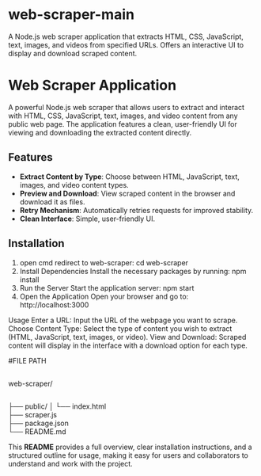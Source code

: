 # web-scraper-main
A Node.js web scraper application that extracts HTML, CSS, JavaScript, text, images, and videos from specified URLs. Offers an interactive UI to display and download scraped content.

###
# Web Scraper Application

A powerful Node.js web scraper that allows users to extract and interact with HTML, CSS, JavaScript, text, images, and video content from any public web page. The application features a clean, user-friendly UI for viewing and downloading the extracted content directly.

## Features
- **Extract Content by Type**: Choose between HTML, JavaScript, text, images, and video content types.
- **Preview and Download**: View scraped content in the browser and download it as files.
- **Retry Mechanism**: Automatically retries requests for improved stability.
- **Clean Interface**: Simple, user-friendly UI.

## Installation

1. open cmd redirect to web-scraper:
   cd web-scraper
2. Install Dependencies
Install the necessary packages by running:
  npm install
3. Run the Server
Start the application server:
  npm start
4. Open the Application
Open your browser and go to: http://localhost:3000

Usage
Enter a URL: Input the URL of the webpage you want to scrape.
Choose Content Type: Select the type of content you wish to extract (HTML, JavaScript, text, images, or video).
View and Download: Scraped content will display in the interface with a download option for each type.


#FILE PATH
##
web-scraper/
## 
├── public/
│   └── index.html       
├── scraper.js         
├── package.json         
└── README.md            
 

This **README** provides a full overview, clear installation instructions, and a structured outline for usage, making it easy for users and collaborators to understand and work with the project.
